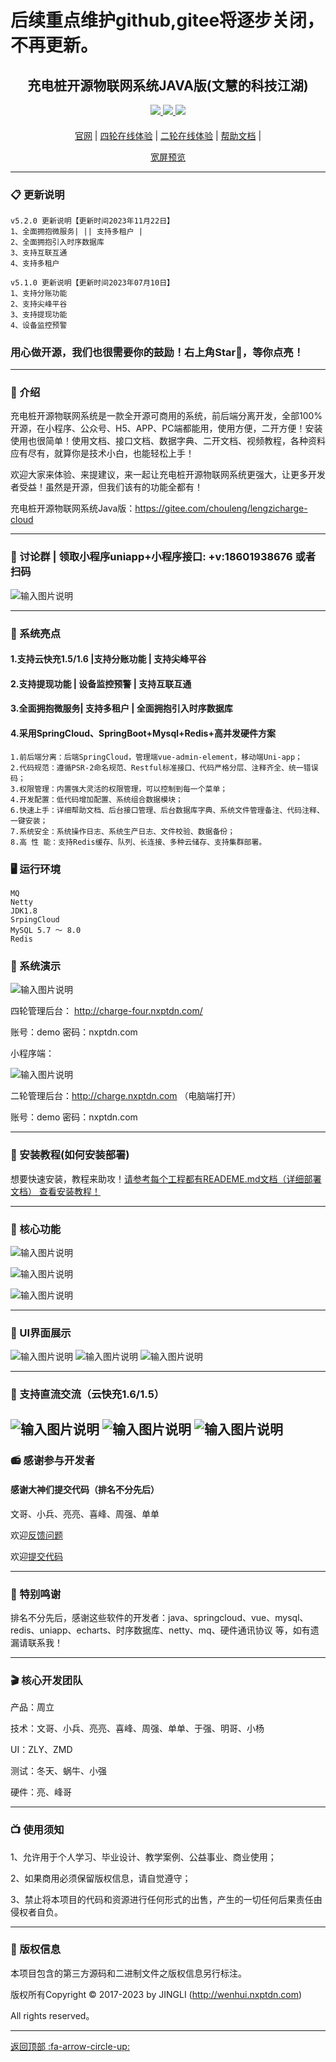 
# 后续重点维护github,gitee将逐步关闭，不再更新。


<div align="center">

##   充电桩开源物联网系统JAVA版(文慧的科技江湖)  

</div>

<div align="center" >
    <a href="http://wenhui.nxptdn.com">
        <img src="https://img.shields.io/badge/Licence-GPL3.0-green.svg?style=flat" />
    </a>
    <a href="http://wenhui.nxptdn.com">
        <img src="https://img.shields.io/badge/Edition-5.2-blue.svg" />
    </a>
     <a href="https://gitee.com/chouleng/lengzicharge-cloud/repository/archive/master.zip">
        <img src="https://img.shields.io/badge/Download-240m-red.svg" />
    </a>
</div>

#### 

<div align="center">

[官网](http://wenhui.nxptdn.com/) |
[四轮在线体验](http://charge-four.nxptdn.com/) |
[二轮在线体验](http://charge.nxptdn.com/) |
[帮助文档](http://wenhui.nxptdn.com/page/link) |

[comment]: <> ([宽屏预览]&#40;https://gitee.com/chouleng/lengzicharge-cloud/blob/master/README.md&#41;)

</div>
<div align="center" >
<a href="https://gitee.com/chouleng/lengzicharge-cloud/blob/master/README.md">宽屏预览</a>
</div>




---





### 📋 更新说明

```
v5.2.0 更新说明【更新时间2023年11月22日】
1、全面拥抱微服务| || 支持多租户 |
2、全面拥抱引入时序数据库 
3、支持互联互通 
4、支持多租户 

v5.1.0 更新说明【更新时间2023年07月10日】
1、支持分账功能 
2、支持尖峰平谷
3、支持提现功能
4、设备监控预警
```
### 用心做开源，我们也很需要你的鼓励！右上角Star🌟，等你点亮！

---

### 📝 介绍
充电桩开源物联网系统是一款全开源可商用的系统，前后端分离开发，全部100%开源，在小程序、公众号、H5、APP、PC端都能用，使用方便，二开方便！安装使用也很简单！使用文档、接口文档、数据字典、二开文档、视频教程，各种资料应有尽有，就算你是技术小白，也能轻松上手！

欢迎大家来体验、来提建议，来一起让充电桩开源物联网系统更强大，让更多开发者受益！虽然是开源，但我们该有的功能全都有！

充电桩开源物联网系统Java版：https://gitee.com/chouleng/lengzicharge-cloud   



---
### 📱 讨论群 | 领取小程序uniapp+小程序接口: +v:18601938676 或者扫码


![输入图片说明](image/UI界面/我的.png)


---

### 📱  系统亮点


#### 1.支持云快充1.5/1.6  |支持分账功能  | 支持尖峰平谷
#### 2.支持提现功能 | 设备监控预警 | 支持互联互通 
#### 3.全面拥抱微服务| 支持多租户 | 全面拥抱引入时序数据库 
#### 4.采用SpringCloud、SpringBoot+Mysql+Redis+高并发硬件方案

~~~
1.前后端分离：后端SpringCloud，管理端vue-admin-element，移动端Uni-app；
2.代码规范：遵循PSR-2命名规范、Restful标准接口、代码严格分层、注释齐全、统一错误码；
3.权限管理：内置强大灵活的权限管理，可以控制到每一个菜单；
4.开发配置：低代码增加配置、系统组合数据模块；
6.快速上手：详细帮助文档、后台接口管理、后台数据库字典、系统文件管理备注、代码注释、一键安装；
7.系统安全：系统操作日志、系统生产日志、文件校验、数据备份；
8.高 性 能：支持Redis缓存、队列、长连接、多种云储存、支持集群部署。

~~~






### 🖥 运行环境

```
MQ
Netty
JDK1.8
SrpingCloud
MySQL 5.7 ～ 8.0
Redis

```




###  📱 系统演示

![输入图片说明](image/二维码以及小程序二维码1.jpg)

四轮管理后台： http://charge-four.nxptdn.com/

账号：demo 密码：nxptdn.com

小程序端：

![输入图片说明](image/二维码以及小程序二维码1.jpg)

二轮管理后台：http://charge.nxptdn.com  （电脑端打开）

账号：demo 密码：nxptdn.com


---

###  🔐 安装教程(如何安装部署)

想要快速安装，教程来助攻！<a href="http://wenhui.nxptdn.com" target="_blank">请参考每个工程都有READEME.md文档（详细部署文档）  查看安装教程！</a>

---

###  📲 核心功能

![输入图片说明](image/核心功能2.png)

![输入图片说明](image/核心功能1.jpg)

![输入图片说明](image/核心功能.png)



---

###  📖 UI界面展示

![输入图片说明](image/UI界面/PC1.png)
![输入图片说明](image/UI界面/PC2.png)
![输入图片说明](image/UI界面/MB1.jpg)

---

###  📖 支持直流交流（云快充1.6/1.5）

![输入图片说明](image/硬件/硬件1.jpg)
![输入图片说明](image/硬件/硬件2.jpg)
![输入图片说明](image/硬件/硬件3.png)
---


###  📻 感谢参与开发者
#### 感谢大神们提交代码（排名不分先后）
文哥、小兵、亮亮、喜峰、周强、单单

欢迎<a href="https://gitee.com/chouleng/lengzicharge-cloud/issues" target="_blank">反馈问题</a>

欢迎<a href="https://gitee.com/chouleng/lengzicharge-cloud/issues" target="_blank">提交代码</a>

---
###  📸 特别鸣谢
排名不分先后，感谢这些软件的开发者：java、springcloud、vue、mysql、redis、uniapp、echarts、时序数据库、netty、mq、硬件通讯协议 等，如有遗漏请联系我！

---
###  🎬 核心开发团队
产品：周立

技术：文哥、小兵、亮亮、喜峰、周强、单单、于强、明哥、小杨

UI：ZLY、ZMD

测试：冬天、蜗牛、小强

硬件：亮、峰哥


---
###  📺 使用须知
1、允许用于个人学习、毕业设计、教学案例、公益事业、商业使用；

2、如果商用必须保留版权信息，请自觉遵守；

3、禁止将本项目的代码和资源进行任何形式的出售，产生的一切任何后果责任由侵权者自负。


---
###  💾 版权信息

本项目包含的第三方源码和二进制文件之版权信息另行标注。

版权所有Copyright © 2017-2023 by JINGLI (http://wenhui.nxptdn.com)

All rights reserved。




---

[返回顶部 :fa-arrow-circle-up: ](https://gitee.com/chouleng/lengzicharge-cloud)

